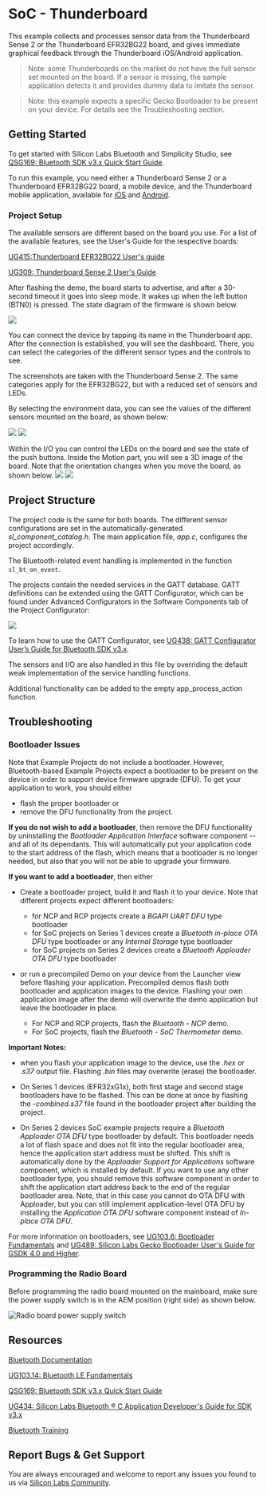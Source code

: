 # SoC - Thunderboard

This example collects and processes sensor data from the Thunderboard Sense 2 or the Thunderboard EFR32BG22 board, and gives immediate graphical feedback through the Thunderboard iOS/Android application.

> Note: some Thunderboards on the market do not have the full sensor set mounted on the board. If a sensor is missing, the sample application detects it and provides dummy data to imitate the sensor.

> Note: this example expects a specific Gecko Bootloader to be present on your device. For details see the Troubleshooting section.

## Getting Started

To get started with Silicon Labs Bluetooth and Simplicity Studio, see [QSG169: Bluetooth SDK v3.x Quick Start Guide](https://www.silabs.com/documents/public/quick-start-guides/qsg169-bluetooth-sdk-v3x-quick-start-guide.pdf).

To run this example, you need either a Thunderboard Sense 2 or a Thunderboard EFR32BG22 board, a mobile device, and the Thunderboard mobile application, available for [iOS](https://apps.apple.com/us/app/thunderboard/id1097181650) and [Android](https://play.google.com/store/apps/details?id=com.silabs.thunderboard).

### Project Setup

The available sensors are different based on the board you use. For a list of the available features, see the User's Guide for the respective boards:

[UG415:Thunderboard EFR32BG22 User's guide](https://www.silabs.com/documents/public/user-guides/ug415-sltb010a-user-guide.pdf)

[UG309: Thunderboard Sense 2 User's Guide](https://www.silabs.com/documents/public/user-guides/ug309-sltb004a-user-guide.pdf)

After flashing the demo, the board starts to advertise, and after a 30-second timeout it goes into sleep mode. It wakes up when the left button (BTN0) is pressed. The state diagram of the firmware is shown below.

![](readme_img1.png)

You can connect the device by tapping its name in the Thunderboard app. After the connection is established, you will see the dashboard. There, you can select the categories of the different sensor types and the controls to see.

The screenshots are taken with the Thunderboard Sense 2. The same categories apply for the EFR32BG22, but with a reduced set of sensors and LEDs.

By selecting the environment data, you can see the values of the different sensors mounted on the board, as shown below:

![](readme_img2.png)  ![](readme_img3.png)

Within the I/O you can control the LEDs on the board and see the state of the push buttons. Inside the Motion part, you will see a 3D image of the board. Note that the orientation changes when you move the board, as shown below.
![](readme_img4.png) ![](readme_img5.png)

## Project Structure

The project code is the same for both boards. The different sensor configurations are set in the automatically-generated *sl_component_catalog.h*. The main application file, *app.c*, configures the project accordingly.

The Bluetooth-related event handling is implemented in the function `sl_bt_on_event`.

The projects contain the needed services in the GATT database. GATT definitions can be extended using the GATT Configurator, which can be found under Advanced Configurators in the Software Components tab of the Project Configurator:

![](readme_img6.png)

To learn how to use the GATT Configurator, see [UG438: GATT Configurator User’s Guide for Bluetooth SDK v3.x](https://www.silabs.com/documents/public/user-guides/ug438-gatt-configurator-users-guide-sdk-v3x.pdf).

The sensors and I/O are also handled in this file by overriding the default weak implementation of the service handling functions.

Additional functionality can be added to the empty app_process_action function.

## Troubleshooting

### Bootloader Issues

Note that Example Projects do not include a bootloader. However, Bluetooth-based Example Projects expect a bootloader to be present on the device in order to support device firmware upgrade (DFU). To get your application to work, you should either 
- flash the proper bootloader or
- remove the DFU functionality from the project.

**If you do not wish to add a bootloader**, then remove the DFU functionality by uninstalling the *Bootloader Application Interface* software component -- and all of its dependants. This will automatically put your application code to the start address of the flash, which means that a bootloader is no longer needed, but also that you will not be able to upgrade your firmware.

**If you want to add a bootloader**, then either 
- Create a bootloader project, build it and flash it to your device. Note that different projects expect different bootloaders:
  - for NCP and RCP projects create a *BGAPI UART DFU* type bootloader
  - for SoC projects on Series 1 devices create a *Bluetooth in-place OTA DFU* type bootloader or any *Internal Storage* type bootloader
  - for SoC projects on Series 2 devices create a *Bluetooth Apploader OTA DFU* type bootloader

- or run a precompiled Demo on your device from the Launcher view before flashing your application. Precompiled demos flash both bootloader and application images to the device. Flashing your own application image after the demo will overwrite the demo application but leave the bootloader in place. 
  - For NCP and RCP projects, flash the *Bluetooth - NCP* demo.
  - For SoC projects, flash the *Bluetooth - SoC Thermometer* demo.

**Important Notes:** 
- when you flash your application image to the device, use the *.hex* or *.s37* output file. Flashing *.bin* files may overwrite (erase) the bootloader.

- On Series 1 devices (EFR32xG1x), both first stage and second stage bootloaders have to be flashed. This can be done at once by flashing the *-combined.s37* file found in the bootloader project after building the project.

- On Series 2 devices SoC example projects require a *Bluetooth Apploader OTA DFU* type bootloader by default. This bootloader needs a lot of flash space and does not fit into the regular bootloader area, hence the application start address must be shifted. This shift is automatically done by the *Apploader Support for Applications* software component, which is installed by default. If you want to use any other bootloader type, you should remove this software component in order to shift the application start address back to the end of the regular bootloader area. Note, that in this case you cannot do OTA DFU with Apploader, but you can still implement application-level OTA DFU by installing the *Application OTA DFU* software component instead of *In-place OTA DFU*.

For more information on bootloaders, see [UG103.6: Bootloader Fundamentals](https://www.silabs.com/documents/public/user-guides/ug103-06-fundamentals-bootloading.pdf) and [UG489: Silicon Labs Gecko Bootloader User's Guide for GSDK 4.0 and Higher](https://cn.silabs.com/documents/public/user-guides/ug489-gecko-bootloader-user-guide-gsdk-4.pdf).


### Programming the Radio Board

Before programming the radio board mounted on the mainboard, make sure the power supply switch is in the AEM position (right side) as shown below.

![Radio board power supply switch](readme_img0.png)


## Resources

[Bluetooth Documentation](https://docs.silabs.com/bluetooth/latest/)

[UG103.14: Bluetooth LE Fundamentals](https://www.silabs.com/documents/public/user-guides/ug103-14-fundamentals-ble.pdf)

[QSG169: Bluetooth SDK v3.x Quick Start Guide](https://www.silabs.com/documents/public/quick-start-guides/qsg169-bluetooth-sdk-v3x-quick-start-guide.pdf)

[UG434: Silicon Labs Bluetooth ® C Application Developer's Guide for SDK v3.x](https://www.silabs.com/documents/public/user-guides/ug434-bluetooth-c-soc-dev-guide-sdk-v3x.pdf)

[Bluetooth Training](https://www.silabs.com/support/training/bluetooth)

## Report Bugs & Get Support

You are always encouraged and welcome to report any issues you found to us via [Silicon Labs Community](https://www.silabs.com/community).